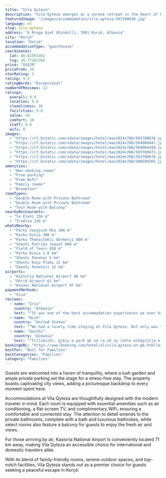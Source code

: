 ```yaml
---
title: "Vila Qyteza"
description: "Vila Qyteza emerges as a serene retreat in the heart of Korçë, offering a unique blend of comfort and convenience for travelers."
featuredImage: "/images/accommodation/vila-qyteza-503780638.jpg"
language: en
slug: vila-qyteza
address: "6 Rruga Ajet Xhindolli, 7001 Korçë, Albania"
city: "Korçë"
location: "Korçë"
accommodationType: "guesthouse"
coordinates:
  lat: 40.61591402
  lng: 20.77363764
price: "US$39"
priceFrom: 39
starRating: 3
rating: 9.9
ratingWords: "Exceptional"
numberOfReviews: 12
ratings:
  overall: 9.9
  location: 9.8
  cleanliness: 10
  facilities: 9.8
  value: 10
  comfort: 10
  staff: 9.8
  wifi: 0
images:
  - "https://cf.bstatic.com/xdata/images/hotel/max1024x768/503780638.jpg?k=1de805ecc91b4a9d4231ee21a125dff4f9dfaf67a3a188f1e07acb79f189ee84&o=&hp=1"
  - "https://cf.bstatic.com/xdata/images/hotel/max1024x768/504004447.jpg?k=9a0fe3f786b01dd3cff8865d7a691c412ed06bfeee2428473e84f523bd2d9b96&o=&hp=1"
  - "https://cf.bstatic.com/xdata/images/hotel/max1024x768/504004449.jpg?k=d866772a3b646086ce6f05b47123d6454f19f8f702880e9a126ac9abdb26d399&o=&hp=1"
  - "https://cf.bstatic.com/xdata/images/hotel/max1024x768/503780673.jpg?k=6c649b8ad930160b0551634401231b3b82e5474ab00b13ddaf31cefe72734141&o=&hp=1"
  - "https://cf.bstatic.com/xdata/images/hotel/max1024x768/503780676.jpg?k=06201d0c9295ebb0fa20e2264dff8ec08bba13cc1f6b0c91ced97c660fed18c3&o=&hp=1"
  - "https://cf.bstatic.com/xdata/images/hotel/max1024x768/508599265.jpg?k=ba1dee9346316e9067673ae2b58303a527c66b325700ad290b4cd0d31faae909&o=&hp=1"
amenities:
  - "Non-smoking rooms"
  - "Free parking"
  - "Free WiFi"
  - "Family rooms"
  - "Breakfast"
roomTypes:
  - "Double Room with Private Bathroom"
  - "Double Room with Private Bathroom"
  - "Twin Room with Balcony"
nearbyRestaurants:
  - "te Eleni 150 m"
  - "Tradita 150 m"
whatsNearby:
  - "Parku Vangjush Mio 300 m"
  - "Parku Rinia 300 m"
  - "Parku Themistokli Gërmenji 800 m"
  - "Sheshi Patriku Joasaf 800 m"
  - "Field of Tears 850 m"
  - "Parku Rinia 1.6 km"
  - "Sheshi Panxhar 5 km"
  - "Sheshi Koço Plaku 12 km"
  - "Sheshi Penetori 12 km"
airports:
  - "Kastoria National Airport 46 km"
  - "Ohrid Airport 61 km"
  - "Kozani National Airport 97 km"
paymentMethods:
  - "Visa"
reviews:
  - name: "Iris"
    country: "Albania"
    text: "“It was one of the best accommodation experiences we ever had. It was a last moment booking, nevertheless, we found a very warm welcome and care from the host, the cleanliness was a 5 stars one and the room had all necessary facilities. The...”"
  - name: "Nick"
    country: "United States"
    text: "“We had a lovely time staying at Vila Qyteza. Not only was the room clean and comfortable, the breakfast filling and delicious, and the location convenient for exploring Korce, but the host, and his family were extraordinarily gracious and...”"
  - name: "Qosshi"
    country: "Albania"
    text: "“Fillimisht, gjëja e parë që na ra në sy ishte mikëpritja e zotërisë që na priste. Ai na ndihmoi shumë dhe ishte i gatshëm për çdo gjë që kishim nevojë. Dhoma po ashtu ishte shumë e pastër. Ambienti shumë i ngrohtë dhe familjar. Vendndodhja ishte...”"
bookingURL: "https://www.booking.com/hotel/al/vila-qyteza.en-gb.html?aid=8035640"
bestFor: "Best for Families"
bestCategories: "Families"
category: "Families"
---
```


Guests are welcomed into a haven of tranquility, where a lush garden and ample private parking set the stage for a stress-free stay. The property boasts captivating city views, adding a picturesque backdrop to every moment spent here.

Accommodations at Vila Qyteza are thoughtfully designed with the modern traveler in mind. Each room is equipped with essential amenities such as air conditioning, a flat-screen TV, and complimentary WiFi, ensuring a comfortable and connected stay. The attention to detail extends to the private bathrooms, complete with a bath and luxurious bathrobes, while select rooms also feature a balcony for guests to enjoy the fresh air and views.

For those arriving by air, Kastoria National Airport is conveniently located 71 km away, making Vila Qyteza an accessible choice for international and domestic travelers alike.

With its blend of family-friendly rooms, serene outdoor spaces, and top-notch facilities, Vila Qyteza stands out as a premier choice for guests seeking a peaceful escape in Korçë.